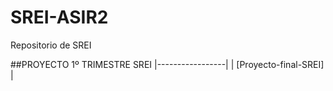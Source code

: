 # SREI-ASIR2
Repositorio de SREI


##PROYECTO 1º TRIMESTRE SREI 
  |-----------------|
  | [Proyecto-final-SREI] |
